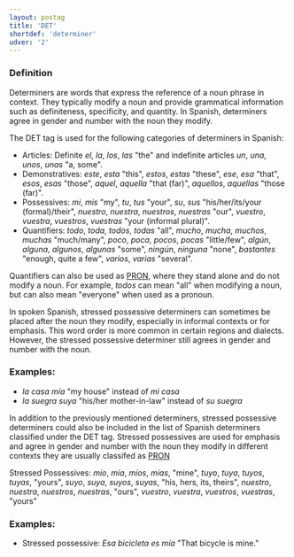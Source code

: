 ```yaml
---
layout: postag
title: 'DET'
shortdef: 'determiner'
udver: '2'
---
```


### Definition
Determiners are words that express the reference of a noun phrase in context. They typically modify a noun and provide grammatical information such as definiteness, specificity, and quantity. In Spanish, determiners agree in gender and number with the noun they modify.

The DET tag is used for the following categories of determiners in Spanish:

* Articles: Definite _el_, _la_, _los_, _las_ "the" and indefinite articles _un_, _una_, _unos_, _unas_ "a, some".
* Demonstratives: _este_, _esta_ "this", _estos_, _estas_ "these", _ese_, _esa_ "that", _esos_, _esas_ "those", _aquel_, _aquella_ "that (far)", _aquellos_, _aquellas_ "those (far)".
* Possessives: _mi_, _mis_ "my", _tu_, _tus_ "your", _su_, _sus_ "his/her/its/your (formal)/their", _nuestro_, _nuestra_, _nuestros_, _nuestras_ "our", _vuestro_, _vuestra_, _vuestros_, _vuestras_ "your (informal plural)".
* Quantifiers: _todo_, _toda_, _todos_, _todas_ "all", _mucho_, _mucha_, _muchos_, _muchas_ "much/many", _poco_, _poca_, _pocos_, _pocas_ "little/few", _algún_, _alguna_, _algunos_, _algunas_ "some", _ningún_, _ninguna_ "none", _bastantes_ "enough, quite a few", _varios_, _varias_ "several".

Quantifiers can also be used as [PRON](), where they stand alone and do not modify a noun. For example, _todos_ can mean "all" when modifying a noun, but can also mean "everyone" when used as a pronoun.

In spoken Spanish, stressed possessive determiners can sometimes be placed after the noun they modify, especially in informal contexts or for emphasis. This word order is more common in certain regions and dialects. However, the stressed possessive determiner still agrees in gender and number with the noun.

### Examples:

* _la casa mía_ "my house" instead of _mi casa_
* _la suegra suya_ "his/her mother-in-law" instead of _su suegra_

In addition to the previously mentioned determiners, stressed possessive determiners could also be included in the list of Spanish determiners classified under the DET tag. Stressed possessives are used for emphasis and agree in gender and number with the noun they modify in different contexts they are usually classifed as [PRON]()

Stressed Possessives: _mío_, _mía_, _míos_, _mías_, "mine", _tuyo_, _tuya_, _tuyos_, _tuyas_, "yours", _suyo_, _suya_, _suyos_, _suyas_, "his, hers, its, theirs", _nuestro_, _nuestra_, _nuestros_, _nuestras_, "ours", _vuestro_, _vuestra_, _vuestros_, _vuestras_, "yours"

### Examples:

* Stressed possessive: _Esa bicicleta es mía_ "That bicycle is mine."

